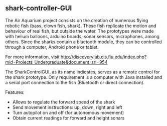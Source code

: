 shark-controller-GUI
--------------------

The Air Aquarium project consists on the creation of numerous flying robotic fish (bass, clown fish, shark). These 
fish replicate the motion and behaviour of real fish, but outside the water. The prototypes were made with helium 
balloons, arduino boards, sonar sensors, microphones, among others. Since the sharks contain a bluetooth module, 
they can be controlled through a computer, Android phone or tablet.

For more information, visit http://discoverylab.cis.fiu.edu/index.php?mid=Projects_Undergraduate&document_srl=954

The SharkControlGUI, as its name indicates, serves as a remote control for the shark prototype. Only requirement is a
computer with Java installed and a serial port connection to the fish (Bluetooth or direct connection).

Features:
- Allows to regulate the forward speed of the shark
- Send movement instructions: up, down, right and left
- Turn autopilot on and off (for autonomous movement)
- Obtain current readings for forward and height sonars